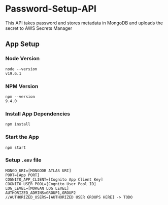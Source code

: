 # Password-Setup-API
This API takes password and stores metadata in MongoDB and uploads the secret to AWS Secrets Manager


## App Setup 

### Node Version
```
node --version
v19.6.1
```
### NPM Version
```
npm --version
9.4.0
```
### Install App Dependencies
```
npm install
```

### Start the App
```
npm start
```

### Setup `.env` file

```
MONGO_URI=[MONGODB ATLAS URI]
PORT=[App PORT]
COGNITO_APP_CLIENT=[Cognito App Client Key]
COGNITO_USER_POOL=[Cognito User Pool ID]
LOG_LEVEL=[MORGAN LOG LEVEL]
AUTHORIZED_ADMINS=GROUP1,GROUP2
//AUTHORIZED_USERS=[AUTHORIZED USER GROUPS HERE] -> TODO
```

